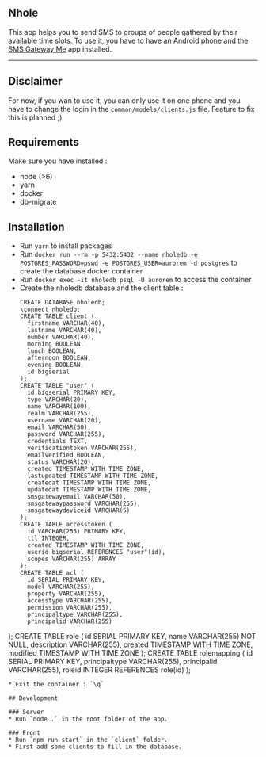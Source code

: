 ## Nhole

This app helps you to send SMS to groups of people gathered by their available time slots.
To use it, you have to have an Android phone and the [SMS Gateway Me](https://smsgateway.me/) app installed.

****

## Disclaimer

For now, if you wan to use it, you can only use it on one phone and you have to change the login in the `common/models/clients.js` file. Feature to fix this is planned ;)

## Requirements

Make sure you have installed : 
 * node (>6)
 * yarn
 * docker
 * db-migrate

## Installation

* Run `yarn` to install packages
* Run `docker run --rm -p 5432:5432 --name nholedb -e POSTGRES_PASSWORD=pswd -e POSTGRES_USER=aurorem -d postgres` to create the database docker container
* Run `docker exec -it nholedb psql -U aurorem` to access the container
* Create the nholedb database and the client table :
  ```
  CREATE DATABASE nholedb;
  \connect nholedb;
  CREATE TABLE client (
    firstname VARCHAR(40),
    lastname VARCHAR(40),
    number VARCHAR(40),
    morning BOOLEAN,
    lunch BOOLEAN,
    afternoon BOOLEAN,
    evening BOOLEAN,
    id bigserial
  );
  CREATE TABLE "user" (
    id bigserial PRIMARY KEY,
    type VARCHAR(20),
    name VARCHAR(100),
    realm VARCHAR(255),
    username VARCHAR(20),
    email VARCHAR(50),
    password VARCHAR(255),
    credentials TEXT,
    verificationtoken VARCHAR(255),
    emailverified BOOLEAN,
    status VARCHAR(20),
    created TIMESTAMP WITH TIME ZONE,
    lastupdated TIMESTAMP WITH TIME ZONE,
    createdat TIMESTAMP WITH TIME ZONE,
    updatedat TIMESTAMP WITH TIME ZONE,
    smsgatewayemail VARCHAR(50),
    smsgatewaypassword VARCHAR(255),
    smsgatewaydeviceid VARCHAR(5)
  );
  CREATE TABLE accesstoken (
    id VARCHAR(255) PRIMARY KEY,
    ttl INTEGER,
    created TIMESTAMP WITH TIME ZONE,
    userid bigserial REFERENCES "user"(id),
    scopes VARCHAR(255) ARRAY
  );
  CREATE TABLE acl (
    id SERIAL PRIMARY KEY,
    model VARCHAR(255),
    property VARCHAR(255),
    accesstype VARCHAR(255),
    permission VARCHAR(255),
    principaltype VARCHAR(255),
    principalid VARCHAR(255)
);
  CREATE TABLE role (
    id SERIAL PRIMARY KEY,
    name VARCHAR(255) NOT NULL,
    description VARCHAR(255),
    created TIMESTAMP WITH TIME ZONE,
    modified TIMESTAMP WITH TIME ZONE
);
  CREATE TABLE rolemapping (
    id SERIAL PRIMARY KEY,
    principaltype VARCHAR(255),
    principalid VARCHAR(255),
    roleid INTEGER REFERENCES role(id)
);
  ```
* Exit the container : `\q`

## Development

### Server
* Run `node .` in the root folder of the app.

### Front
* Run `npm run start` in the `client` folder.
* First add some clients to fill in the database.